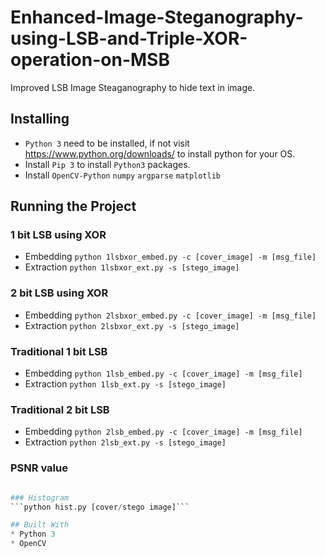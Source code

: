 # Enhanced-Image-Steganography-using-LSB-and-Triple-XOR-operation-on-MSB
Improved LSB Image Steaganography to hide text in image.

## Installing
* ```Python 3``` need to be installed, if not visit https://www.python.org/downloads/ to install python for your OS.
* Install ```Pip 3``` to install ```Python3``` packages. 
* Install ```OpenCV-Python``` ```numpy``` ```argparse``` ```matplotlib```

## Running the Project
### 1 bit LSB using XOR
* Embedding
```python 1lsbxor_embed.py -c [cover_image] -m [msg_file]```
* Extraction
```python 1lsbxor_ext.py -s [stego_image]```

### 2 bit LSB using XOR
* Embedding
```python 2lsbxor_embed.py -c [cover_image] -m [msg_file]```
* Extraction
```python 2lsbxor_ext.py -s [stego_image]```

### Traditional 1 bit LSB
* Embedding
```python 1lsb_embed.py -c [cover_image] -m [msg_file]```
* Extraction
```python 1lsb_ext.py -s [stego_image]```

### Traditional 2 bit LSB
* Embedding
```python 2lsb_embed.py -c [cover_image] -m [msg_file]```
* Extraction
```python 2lsb_ext.py -s [stego_image]```

### PSNR value
```python psnr.py -c [cover_image] -s [stego_image]

### Histogram
```python hist.py [cover/stego image]```

## Built With
* Python 3
* OpenCV
